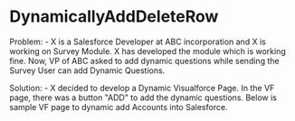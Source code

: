 # DynamicallyAddDeleteRow
Problem: - X is a Salesforce Developer at ABC incorporation and X is working on Survey Module. X has developed the module which is working fine. Now, VP of ABC asked to add dynamic questions while sending the Survey User can add Dynamic Questions.

Solution: - X decided to develop a Dynamic Visualforce Page. In the VF page, there was a button "ADD" to add the dynamic questions. Below is sample VF page to dynamic add Accounts into Salesforce.

